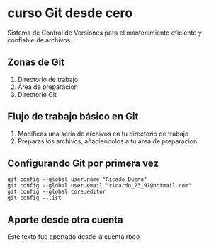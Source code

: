 # curso Git desde cero
Sistema de Control de Versiones para el mantenimiento eficiente y confiable de archivos

## Zonas de Git
1. Directorio de trabajo
2. Área de preparacion
3. Directorio Git

## Flujo de trabajo básico en Git
1. Modificas una seria de archivos en tu directorio de trabajo
2. Preparas los archivos, añadiendolos a tu área de preparacion


## Configurando Git por primera vez
```
git config --global user.name "Ricado Bueno"
git config --global user.email "ricardo_23_91@hotmail.com"
git config --global core.editor
git config --list
```
## Aporte desde otra cuenta
Este texto fue aportado desde la cuenta rboo
